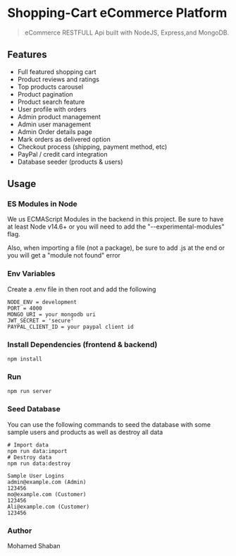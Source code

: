 # Shopping-Cart eCommerce Platform

> eCommerce RESTFULL Api built with NodeJS, Express,and MongoDB.

## Features

- Full featured shopping cart
- Product reviews and ratings
- Top products carousel
- Product pagination
- Product search feature
- User profile with orders
- Admin product management
- Admin user management
- Admin Order details page
- Mark orders as delivered option
- Checkout process (shipping, payment method, etc)
- PayPal / credit card integration
- Database seeder (products & users)

## Usage

### ES Modules in Node

We us ECMAScript Modules in the backend in this project. Be sure to have at least Node v14.6+ or you will need to add the "--experimental-modules" flag.

Also, when importing a file (not a package), be sure to add .js at the end or you will get a "module not found" error

### Env Variables

Create a .env file in then root and add the following

```
NODE_ENV = development
PORT = 4000
MONGO_URI = your mongodb uri
JWT_SECRET = 'secure'
PAYPAL_CLIENT_ID = your paypal client id
```

### Install Dependencies (frontend & backend)

```
npm install

```

### Run

```
npm run server

```

### Seed Database

You can use the following commands to seed the database with some sample users and products as well as destroy all data

```
# Import data
npm run data:import
# Destroy data
npm run data:destroy
```

```
Sample User Logins
admin@example.com (Admin)
123456
mo@example.com (Customer)
123456
Ali@example.com (Customer)
123456
```

### Author

Mohamed Shaban
